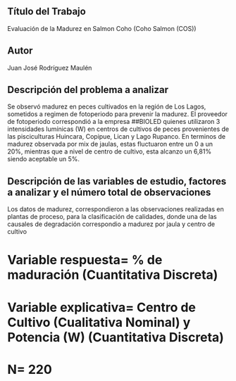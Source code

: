 ## Título del Trabajo
Evaluación de la Madurez en Salmon Coho (Coho Salmon (COS))

## Autor
Juan José Rodríguez Maulén

## Descripción del problema a analizar
Se observó madurez en peces cultivados en la región de Los Lagos, sometidos a regimen de fotoperiodo para prevenir la madurez. El proveedor de fotoperiodo correspondió a la empresa ##BIOLED quienes utilizaron 3 intensidades lumínicas (W) en centros de cultivos de peces provenientes de las pisciculturas  Huincara, Copipue, Lican y Lago Rupanco. En terminos de madurez observada por mix de jaulas, estas fluctuaron entre un 0 a un 20%, mientras que a nivel de centro de cultivo, esta alcanzo un 6,81% siendo aceptable un 5%.

## Descripción de las variables de estudio, factores a analizar y el número total de observaciones
Los datos de madurez, correspondieron a las observaciones realizadas en plantas de proceso, para la clasificación de calidades, donde una de las causales de degradación correspondio a madurez por jaula y centro de cultivo

# Variable respuesta= % de maduración (Cuantitativa Discreta)
# Variable explicativa= Centro de Cultivo (Cualitativa Nominal) y Potencia (W) (Cuantitativa Discreta)
# N= 220 